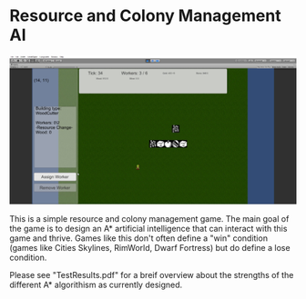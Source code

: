 # Resource and Colony Management AI

![Game snapshot](rts_1.png)

This is a simple resource and colony management game. The main goal of the game is to design an A* artificial intelligence that can interact with this game and thrive. Games like this don't often define a "win" condition (games like Cities Skylines, RimWorld, Dwarf Fortress) but do define a lose condition. 

Please see "TestResults.pdf" for a breif overview about the strengths of the different A* algorithism as currently designed. 
